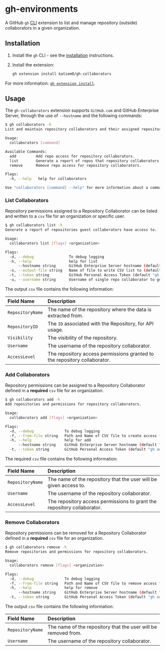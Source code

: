 # gh-environments

A GitHub `gh` [CLI](https://cli.github.com/) extension to list and manage repository (outside) collaborators in a given organization. 

## Installation

1. Install the `gh` CLI - see the [installation](https://github.com/cli/cli#installation) instructions.

2. Install the extension:
   ```sh
   gh extension install katiem0/gh-collaborators
   ```

For more information: [`gh extension install`](https://cli.github.com/manual/gh_extension_install).

## Usage

The `gh-collaborators` extension supports `GitHub.com` and GitHub Enterprise Server, through the use of `--hostname` and the following commands:

```sh
$ gh collaborators -h
List and maintain repository collaborators and their assigned repositories.

Usage:
  collaborators [command]

Available Commands:
  add         Add repo access for repository collaborators.
  list        Generate a report of repos that repository collaborators have access to.
  remove      Remove repo access for repository collaborators.

Flags:
  -h, --help   help for collaborators

Use "collaborators [command] --help" for more information about a command.
```

### List Collaborators

Repository permissions assigned to a Repository Collaborator can be listed and written to a `csv` file for an organization or specific user.

```sh
$ gh collaborators list -h
Generate a report of repositories guest collaborators have access to.

Usage:
  collaborators list [flags] <organization>

Flags:
  -d, --debug                To debug logging
  -h, --help                 help for list
      --hostname string      GitHub Enterprise Server hostname (default "github.com")
  -o, --output-file string   Name of file to write CSV list to (default "RepoCollaboratorsReport-20231211162953.csv")
  -t, --token string         GitHub Personal Access Token (default "gh auth token")
  -u, --username string      Username of single repo collaborator to generate report for
```

The output `csv` file contains the following information:

| Field Name | Description |
|:-----------|:------------|
|`RepositoryName` | The name of the repository where the data is extracted from. |
|`RepositoryID`| The `ID` associated with the Repository, for API usage. |
|`Visibility`| The visibility of the repository. |
|`Username`| The username of the repository collaborator. |
|`AccessLevel`| The repository access permissions granted to the repository collaborator. |

### Add Collaborators

Repository permissions can be assigned to a Repository Collaborator defined in a **required** `csv` file for an organization.

```sh
$ gh collaborators add -h 
Add repositories and permissions for repository collaborators.

Usage:
  collaborators add [flags] <organization>

Flags:
  -d, --debug              To debug logging
  -f, --from-file string   Path and Name of CSV file to create access from (required)
  -h, --help               help for add
      --hostname string    GitHub Enterprise Server hostname (default "github.com")
  -t, --token string       GitHub Personal Access Token (default "gh auth token")
```

The required  `csv` file contains the following information:

| Field Name | Description |
|:-----------|:------------|
|`RepositoryName` | The name of the repository that the user will be given access to. |
|`Username`| The username of the repository collaborator. |
|`AccessLevel`| The repository access permissions to grant the repository collaborator. |

### Remove Collaborators

Repository permissions can be removed for a Repository Collaborator defined in a **required** `csv` file for an organization.

```sh
$ gh collaborators remove -h                                         
Remove repositories and permissions for repository collaborators.

Usage:
  collaborators remove [flags] <organization>

Flags:
  -d, --debug              To debug logging
  -f, --from-file string   Path and Name of CSV file to remove access from (required)
  -h, --help               help for remove
      --hostname string    GitHub Enterprise Server hostname (default "github.com")
  -t, --token string       GitHub Personal Access Token (default "gh auth token")

```

The output `csv` file contains the following information:

| Field Name | Description |
|:-----------|:------------|
|`RepositoryName` | The name of the repository that the user will be removed from. |
|`Username`| The username of the repository collaborator. |
